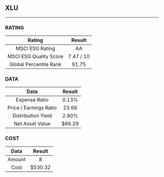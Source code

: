 ## XLU
----
### RATING

|Rating|Result|
|:----:|:---:|
|MSCI ESG Rating|AA|
|MSCI ESG Quality Score|7.47 / 10|
|Global Percentile Rank|91.75|

### DATA

|Data|Result|
|:----:|:---:|
|Expense Ratio|0.13%|
|Price / Earnings Ratio|23.66|
|Distribution Yield|2.90%|
|Net Asset Value|$66.29|

### COST

|Data|Result|
|:----:|:---:|
|Amount|8|
|Cost|$530.32|
